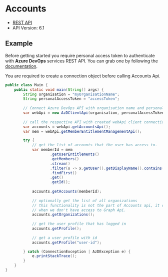 # Accounts

- [REST API](https://docs.microsoft.com/en-us/rest/api/azure/devops/account/accounts/list?view=azure-devops-rest-6.1)
- API Version: 6.1

## Example

Before getting started you require personal access token to authenticate with **Azure DevOps** services REST API.
You can grab one by following the [documentation](https://docs.microsoft.com/en-us/azure/devops/organizations/accounts/use-personal-access-tokens-to-authenticate?WT.mc_id=docs-github-dbrown&view=azure-devops&tabs=preview-page).

You are required to create a connection object before calling Accounts Api.

```java
public class Main {
    public static void main(String[] args) {
        String organisation = "myOrganisationName";
        String personalAccessToken = "accessToken";
        
        // Connect Azure DevOps API with organisation name and personal access token.
        var webApi = new AzDClientApi(organisation, personalAccessToken);
    
        // call the respective API with created webApi client connection object;
        var accounts = webApi.getAccountsApi();
        var mem = webApi.getMemberEntitlementManagementApi();

        try {
            // get the list of accounts that the user has access to.
            var memberId = mem
                    .getUserEntitlements()
                    .getMembers()
                    .stream()
                    .filter(x -> x.getUser().getDisplayName().contains("my-name"))
                    .findFirst()
                    .get()
                    .getId();
            
            accounts.getAccounts(memberId);
            
            // optionally get the list of all organizations
            // this functionality is not the part of Accounts api, it can be considered as a helper method to list the organizations
            // when we don't have access to Graph Api.
            accounts.getOrganizations();
            
            // get the user profile that has logged in
            accounts.getProfile();
            
            // get a user profile with id
            accounts.getProfile("user-id");

        } catch (ConnectionException | AzDException e) {
            e.printStackTrace();
        }
    }
}
```

